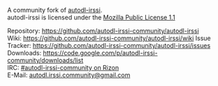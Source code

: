 A community fork of [autodl-irssi](http://sourceforge.net/projects/autodl-irssi/).  
autodl-irssi is licensed under the [Mozilla Public License 1.1](https://www.mozilla.org/MPL/1.1/)  

Repository: https://github.com/autodl-irssi-community/autodl-irssi  
Wiki: https://github.com/autodl-irssi-community/autodl-irssi/wiki
Issue Tracker: https://github.com/autodl-irssi-community/autodl-irssi/issues  
Downloads: https://code.google.com/p/autodl-irssi-community/downloads/list  
IRC: [#autodl-irssi-community on Rizon](irc://irc.rizon.net/autodl-irssi-community)  
E-Mail: autodl.irssi.community@gmail.com  